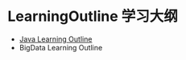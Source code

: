 # LearningOutline 学习大纲
* [Java Learning Outline](JavaLearningOutline.md)
* BigData Learning Outline
